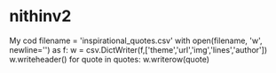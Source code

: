 # nithinv2
My cod
filename = 'inspirational_quotes.csv'
with open(filename, 'w', newline='') as f:
    w = csv.DictWriter(f,['theme','url','img','lines','author'])
    w.writeheader()
    for quote in quotes:
        w.writerow(quote)
